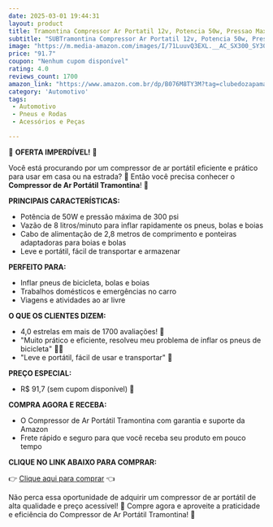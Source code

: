 ```yaml
---
date: 2025-03-01 19:44:31
layout: product
title: Tramontina Compressor Ar Portatil 12v, Potencia 50w, Pressao Maxima 300 Psi, Vazao 8 Litros/minuto
subtitle: "SUBTramontina Compressor Ar Portatil 12v, Potencia 50w, Pressao Maxima 300 Psi, Vazao 8 Litros/minuto"
image: "https://m.media-amazon.com/images/I/71LuuvQ3EXL.__AC_SX300_SY300_QL70_ML2_.jpg"
price: "91.7"
coupon: "Nenhum cupom disponível"
rating: 4.0
reviews_count: 1700
amazon_link: "https://www.amazon.com.br/dp/B076M8TY3M?tag=clubedozapama-20"
category: 'Automotivo'
tags:
 - Automotivo
 - Pneus e Rodas
 - Acessórios e Peças

---
```


🚨 **OFERTA IMPERDÍVEL!** 🚨

Você está procurando por um compressor de ar portátil eficiente e prático para usar em casa ou na estrada? 🚗 Então você precisa conhecer o **Compressor de Ar Portátil Tramontina**! 🎉

**PRINCIPAIS CARACTERÍSTICAS:**

* Potência de 50W e pressão máxima de 300 psi
* Vazão de 8 litros/minuto para inflar rapidamente os pneus, bolas e boias
* Cabo de alimentação de 2,8 metros de comprimento e ponteiras adaptadoras para boias e bolas
* Leve e portátil, fácil de transportar e armazenar

**PERFEITO PARA:**

* Inflar pneus de bicicleta, bolas e boias
* Trabalhos domésticos e emergências no carro
* Viagens e atividades ao ar livre

**O QUE OS CLIENTES DIZEM:**

* 4,0 estrelas em mais de 1700 avaliações! 🤩
* "Muito prático e eficiente, resolveu meu problema de inflar os pneus de bicicleta" 🚴‍♂️
* "Leve e portátil, fácil de usar e transportar" 🚗

**PREÇO ESPECIAL:**

* R$ 91,7 (sem cupom disponível) 💸

**COMPRA AGORA E RECEBA:**

* O Compressor de Ar Portátil Tramontina com garantia e suporte da Amazon
* Frete rápido e seguro para que você receba seu produto em pouco tempo

**CLIQUE NO LINK ABAIXO PARA COMPRAR:**

👉 [Clique aqui para comprar](https://afiliadoamazon.github.io/B076M8TY3M/) 👈

Não perca essa oportunidade de adquirir um compressor de ar portátil de alta qualidade e preço acessível! 🚨 Compre agora e aproveite a praticidade e eficiência do Compressor de Ar Portátil Tramontina! 💪